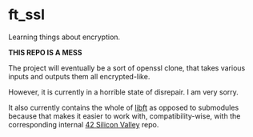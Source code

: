 # ft_ssl
Learning things about encryption.

**THIS REPO IS A MESS**

The project will eventually be a sort of openssl clone, that takes various inputs and outputs them all encrypted-like.

However, it is currently in a horrible state of disrepair. I am very sorry.

It also currently contains the whole of [libft](https://github.com/naregjan/libft) as opposed to submodules because that makes it easier to work with, compatibility-wise, with the corresponding internal [42 Silicon Valley](https://www.42.us.org/) repo. 
